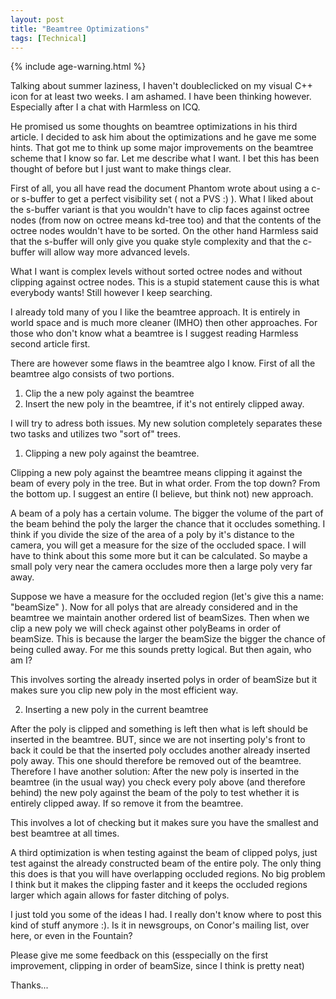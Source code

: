 ```yaml
---
layout: post
title: "Beamtree Optimizations"
tags: [Technical]
---
```


{% include age-warning.html %}            

Talking about summer laziness, I haven't doubleclicked on my visual C++ icon for at least two weeks. I am ashamed. I have been thinking however. Especially after I a chat with Harmless on ICQ. 

He promised us some thoughts on beamtree optimizations in his third article. I decided to ask him about the optimizations and he gave me some hints. That got me to think up some major improvements on the beamtree scheme that I know so far. Let me describe what I want. I bet this has been thought of before but I just want to make things clear. 

First of all, you all have read the document Phantom wrote about using a c- or s-buffer to get a perfect visibility set ( not a PVS :) ). What I liked about the s-buffer variant is that you wouldn't have to clip faces against octree nodes (from now on octree means kd-tree too) and that the contents of the octree nodes wouldn't have to be sorted. On the other hand Harmless said that the s-buffer will only give you quake style complexity and that the c-buffer will allow way more advanced levels. 

What I want is complex levels without sorted octree nodes and without clipping against octree nodes. This is a stupid statement cause this is what everybody wants! Still however I keep searching. 

I already told many of you I like the beamtree approach. It is entirely in world space and is much more cleaner (IMHO) then other approaches. For those who don't know what a beamtree is I suggest reading Harmless second article first. 

There are however some flaws in the beamtree algo I know. First of all the beamtree algo consists of two portions. 

1. Clip the a new poly against the beamtree
2. Insert the new poly in the beamtree, if it's not entirely clipped away. 

I will try to adress both issues. My new solution completely separates these two tasks and utilizes two "sort of" trees. 

1. Clipping a new poly against the beamtree. 

Clipping a new poly against the beamtree means clipping it against the beam of every poly in the tree. But in what order. From the top down? From the bottom up. I suggest an entire (I believe, but think not) new approach. 

A beam of a poly has a certain volume. The bigger the volume of the part of the beam behind the poly the larger the chance that it occludes something. I think if you divide the size of the area of a poly by it's distance to the camera, you will get a measure for the size of the occluded space. I will have to think about this some more but it can be calculated. So maybe a small poly very near the camera occludes more then a large poly very far away. 

Suppose we have a measure for the occluded region (let's give this a name: "beamSize" ). Now for all polys that are already considered and in the beamtree we maintain another ordered list of beamSizes. Then when we clip a new poly we will check against other polyBeams in order of beamSize. This is because the larger the beamSize the bigger the chance of being culled away. For me this sounds pretty logical. But then again, who am I? 

This involves sorting the already inserted polys in order of beamSize but it makes sure you clip new poly in the most efficient way. 

2. Inserting a new poly in the current beamtree 

After the poly is clipped and something is left then what is left should be inserted in the beamtree. BUT, since we are not inserting poly's front to back it could be that the inserted poly occludes another already inserted poly away. This one should therefore be removed out of the beamtree. Therefore I have another solution: After the new poly is inserted in the beamtree (in the usual way) you check every poly above (and therefore behind) the new poly against the beam of the poly to test whether it is entirely clipped away. If so remove it from the beamtree. 

This involves a lot of checking but it makes sure you have the smallest and best beamtree at all times. 

A third optimization is when testing against the beam of clipped polys, just test against the already constructed beam of the entire poly. The only thing this does is that you will have overlapping occluded regions. No big problem I think but it makes the clipping faster and it keeps the occluded regions larger which again allows for faster ditching of polys. 

I just told you some of the ideas I had. I really don't know where to post this kind of stuff anymore :). Is it in newsgroups, on Conor's mailing list, over here, or even in the Fountain? 

Please give me some feedback on this (esspecially on the first improvement, clipping in order of beamSize, since I think is pretty neat) 

Thanks...